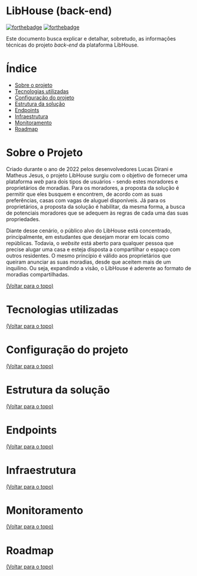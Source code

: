 # LibHouse (back-end)

[![forthebadge](https://svgur.com/i/nog.svg)](http://forthebadge.com)
[![forthebadge](https://svgur.com/i/nnL.svg)](http://forthebadge.com)

Este documento busca explicar e detalhar, sobretudo, as informações técnicas do projeto *back-end* da plataforma LibHouse.

# Índice

- [Sobre o projeto](#sobre-o-projeto)
- [Tecnologias utilizadas](#tecnologias-utilizadas)
- [Configuração do projeto](#configuração-do-projeto)
- [Estrutura da solução](#estrutura-da-solução)
- [Endpoints](#endpoints)
- [Infraestrutura](#infraestrutura)
- [Monitoramento](#monitoramento)
- [Roadmap](#roadmap)

# Sobre o Projeto

Criado durante o ano de 2022 pelos desenvolvedores Lucas Dirani e Matheus Jesus, o projeto LibHouse surgiu com o objetivo de fornecer uma plataforma *web* para dois tipos de usuários - sendo estes moradores e proprietários de moradias. Para os moradores, a proposta da solução é permitir que eles busquem e encontrem, de acordo com as suas preferências, casas com vagas de aluguel disponíveis. Já para os proprietários, a proposta da solução é habilitar, da mesma forma, a busca de potenciais moradores que se adequem às regras de cada uma das suas propriedades.

Diante desse cenário, o público alvo do LibHouse está concentrado, principalmente, em estudantes que desejam morar em locais como repúblicas. Todavia, o *website* está aberto para qualquer pessoa que precise alugar uma casa e esteja disposta a compartilhar o espaço com outros residentes. O mesmo princípio é válido aos proprietários que queiram anunciar as suas moradias, desde que aceitem mais de um inquilino. Ou seja, expandindo a visão, o LibHouse é aderente ao formato de moradias compartilhadas.

[(Voltar para o topo)](#índice)

# Tecnologias utilizadas

[(Voltar para o topo)](#índice)

# Configuração do projeto

[(Voltar para o topo)](#índice)

# Estrutura da solução

[(Voltar para o topo)](#índice)

# Endpoints

[(Voltar para o topo)](#índice)

# Infraestrutura

[(Voltar para o topo)](#índice)

# Monitoramento

[(Voltar para o topo)](#índice)

# Roadmap

[(Voltar para o topo)](#índice)
